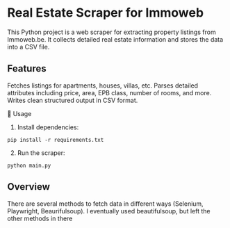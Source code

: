 # Real Estate Scraper for Immoweb

This Python project is a web scraper for extracting property listings from Immoweb.be. It collects detailed real estate information and stores the data into a CSV file.

## Features

Fetches listings for apartments, houses, villas, etc.
Parses detailed attributes including price, area, EPB class, number of rooms, and more.
Writes clean structured output in CSV format.

🚀 Usage
1. Install dependencies:

`pip install -r requirements.txt`

2. Run the scraper:

`python main.py`


## Overview

There are several methods to fetch data in different ways (Selenium, Playwright, Beaurifulsoup). I eventually used beautifulsoup, but left the other methods in there
